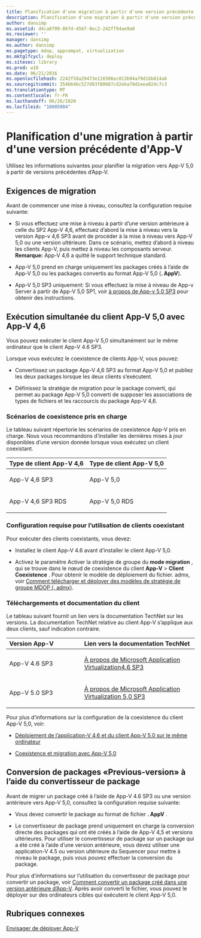 ```yaml
---
title: Planification d'une migration à partir d'une version précédente d'App-V
description: Planification d'une migration à partir d'une version précédente d'App-V
author: dansimp
ms.assetid: d4ca8f09-86fd-456f-8ec2-242ff94ae9a0
ms.reviewer: ''
manager: dansimp
ms.author: dansimp
ms.pagetype: mdop, appcompat, virtualization
ms.mktglfcycl: deploy
ms.sitesec: library
ms.prod: w10
ms.date: 06/21/2016
ms.openlocfilehash: 2242f58a29473e116506ec013b94a79d1bb814a6
ms.sourcegitcommit: 354664bc527d93f80687cd2eba70d1eea024c7c3
ms.translationtype: MT
ms.contentlocale: fr-FR
ms.lasthandoff: 06/26/2020
ms.locfileid: "10805004"
---
```

# Planification d'une migration à partir d'une version précédente d'App-V


Utilisez les informations suivantes pour planifier la migration vers App-V 5,0 à partir de versions précédentes d’App-V.

## Exigences de migration


Avant de commencer une mise à niveau, consultez la configuration requise suivante:

-   Si vous effectuez une mise à niveau à partir d’une version antérieure à celle du SP2 App-V 4,6, effectuez d’abord la mise à niveau vers la version App-v 4,6 SP3 avant de procéder à la mise à niveau vers App-V 5,0 ou une version ultérieure. Dans ce scénario, mettez d’abord à niveau les clients App-V, puis mettez à niveau les composants serveur.
**Remarque:** App-V 4,6 a quitté le support technique standard.

-   App-V 5,0 prend en charge uniquement les packages créés à l’aide de App-V 5,0 ou les packages convertis au format App-V 5,0 (**. AppV**).

-   App-V 5,0 SP3 uniquement: Si vous effectuez la mise à niveau de App-v Server à partir de App-V 5,0 SP1, voir [à propos de App-v 5,0 SP3](about-app-v-50-sp3.md#bkmk-migrate-to-50sp3) pour obtenir des instructions.

## Exécution simultanée du client App-V 5,0 avec App-V 4,6


Vous pouvez exécuter le client App-V 5,0 simultanément sur le même ordinateur que le client App-V 4.6 SP3.

Lorsque vous exécutez le coexistence de clients App-V, vous pouvez:

-   Convertissez un package App-V 4,6 SP3 au format App-V 5,0 et publiez les deux packages lorsque les deux clients s’exécutent.

-   Définissez la stratégie de migration pour le package converti, qui permet au package App-V 5,0 converti de supposer les associations de types de fichiers et les raccourcis du package App-V 4,6.

### Scénarios de coexistence pris en charge

Le tableau suivant répertorie les scénarios de coexistence App-V pris en charge. Nous vous recommandons d’installer les dernières mises à jour disponibles d’une version donnée lorsque vous exécutez un client coexistant.

<table>
<colgroup>
<col width="50%" />
<col width="50%" />
</colgroup>
<thead>
<tr class="header">
<th align="left">Type de client App-V 4,6</th>
<th align="left">Type de client App-V 5,0</th>
</tr>
</thead>
<tbody>
<tr class="odd">
<td align="left"><p>App-V 4,6 SP3</p></td>
<td align="left"><p>App-V 5,0</p></td>
</tr>
<tr class="even">
<td align="left"><p>App-V 4,6 SP3 RDS</p></td>
<td align="left"><p>App-V 5,0 RDS</p></td>
</tr>
</tbody>
</table>

 

### Configuration requise pour l’utilisation de clients coexistant

Pour exécuter des clients coexistants, vous devez:

-   Installez le client App-V 4.6 avant d’installer le client App-V 5,0.

-   Activez le paramètre Activer la stratégie de groupe du **mode migration** , qui se trouve dans le nœud de coexistence du client **App-V** &gt; **Client Coexistence** . Pour obtenir le modèle de déploiement du fichier. admx, voir [Comment télécharger et déployer des modèles de stratégie de groupe MDOP (. admx)](https://technet.microsoft.com/library/dn659707.aspx).

### Téléchargements et documentation du client

Le tableau suivant fournit un lien vers la documentation TechNet sur les versions. La documentation TechNet relative au client App-V s’applique aux deux clients, sauf indication contraire.

<table>
<colgroup>
<col width="33%" />
<col width="50%" />
</colgroup>
<thead>
<tr class="header">
<th align="left">Version App-V</th>
<th align="left">Lien vers la documentation TechNet</th>
</tr>
</thead>
<tbody>
<tr class="odd">
<td align="left"><p>App-V 4.6 SP3</p></td>
<td align="left"><p><a href="https://technet.microsoft.com/library/dn511019.aspx" data-raw-source="[About Microsoft Application Virtualization 4.6 SP3](https://technet.microsoft.com/library/dn511019.aspx)">À propos de Microsoft Application Virtualization4.6 SP3</a></p></td>
</tr>
<tr class="even">
<td align="left"><p>App-V 5.0 SP3</p></td>
<td align="left"><p><a href="about-app-v-50-sp3.md" data-raw-source="[About Microsoft Application Virtualization 5.0 SP3](about-app-v-50-sp3.md)">À propos de Microsoft Application Virtualization 5,0 SP3</a></p></td>
</tr>
</tbody>
</table>

 

Pour plus d’informations sur la configuration de la coexistence du client App-V 5,0, voir:

-   [Déploiement de l’application-V 4,6 et du client App-V 5,0 sur le même ordinateur](how-to-deploy-the-app-v-46-and-the-app-v--50-client-on-the-same-computer.md)

-   [Coexistence et migration avec App-V 5,0](https://technet.microsoft.com/windows/jj835811.aspx)

## <a href="" id="converting--previous-version--packages-using-the-package-converter-"></a>Conversion de packages «Previous-version» à l’aide du convertisseur de package


Avant de migrer un package créé à l’aide de App-V 4.6 SP3 ou une version antérieure vers App-V 5,0, consultez la configuration requise suivante:

-   Vous devez convertir le package au format de fichier **. AppV** .

-   Le convertisseur de package prend uniquement en charge la conversion directe des packages qui ont été créés à l’aide de App-V 4,5 et versions ultérieures. Pour utiliser le convertisseur de package sur un package qui a été créé à l’aide d’une version antérieure, vous devez utiliser une application-V 4.5 ou version ultérieure du Sequencer pour mettre à niveau le package, puis vous pouvez effectuer la conversion du package.

Pour plus d’informations sur l’utilisation du convertisseur de package pour convertir un package, voir [Comment convertir un package créé dans une version antérieure d’App-V](how-to-convert-a-package-created-in-a-previous-version-of-app-v.md). Après avoir converti le fichier, vous pouvez le déployer sur des ordinateurs cibles qui exécutent le client App-V 5,0.






## Rubriques connexes


[Envisager de déployer App-V](planning-to-deploy-app-v.md)

 

 





